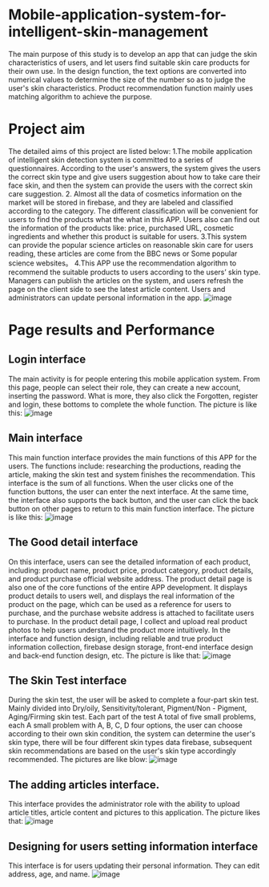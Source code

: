 # Mobile-application-system-for-intelligent-skin-management
The main purpose of this study is to develop an app that can judge the skin characteristics of users, and let users find suitable skin care products for their own use. In the design function, the text options are converted into numerical values to determine the size of the number so as to judge the user's skin characteristics. Product recommendation function mainly uses matching algorithm to achieve the purpose. 
# Project aim
The detailed aims of this project are listed below:
1.The mobile application of intelligent skin detection system is committed to a series
of questionnaires. According to the user's answers, the system gives the users the correct skin type and give users suggestion about how to take care their face skin, and then the system can provide the users with the correct skin care suggestion.
2. Almost all the data of cosmetics information on the market will be stored in firebase, and they are labeled and classified according to the category. The different classification will be convenient for users to find the products what the what in this APP. Users also can find out the information of the products like: price, purchased URL, cosmetic ingredients and whether this product is suitable for users.
3.This system can provide the popular science articles on reasonable skin care for users reading, these articles are come from the BBC news or Some popular science websites。
4.This APP use the recommendation algorithm to recommend the suitable products to users according to the users’ skin type.
Managers can publish the articles on the system, and users refresh the page on the client side to see the latest article content.
Users and administrators can update personal information in the app.
![image](https://github.com/xy1m19/Mobile-application-system-for-intelligent-skin-management/blob/main/picture/AIM.png)
# Page results and Performance
## Login interface
The main activity is for people entering this mobile application system. From this page, people can select their role, they can create a new account, inserting the password. What is more, they also click the Forgotten, register and login, these bottoms to complete the
whole function. The picture is like this:
![image](https://github.com/xy1m19/Mobile-application-system-for-intelligent-skin-management/blob/main/picture/USER.png)
## Main interface
This main function interface provides the main functions of this APP for the users. The functions include: researching the productions, reading the article, making the skin test and system finishes the recommendation. This interface is the sum of all functions. When the user clicks one of the function buttons, the user can enter the next interface. At the same time, the interface also supports the back button, and the user can click the back button on other pages to return to this main function interface. The picture is like this:
![image](https://github.com/xy1m19/Mobile-application-system-for-intelligent-skin-management/blob/main/picture/main.png)
## The Good detail interface
On this interface, users can see the detailed information of each product, including: product name, product price, product category, product details, and product purchase official website address. The product detail page is also one of the core functions of the entire APP development. It displays product details to users well, and displays the real information of the product on the page, which can be used as a reference for users to purchase, and the purchase website address is attached to facilitate users to purchase. In the product detail page, I collect and upload real product photos to help users understand the product more intuitively. In the interface and function design, including reliable and true product information collection, firebase design storage, front-end interface design and back-end function design, etc. The picture is like that:
![image](https://github.com/xy1m19/Mobile-application-system-for-intelligent-skin-management/blob/main/picture/production.png)
## The Skin Test interface
During the skin test, the user will be asked to complete a four-part skin test. Mainly divided into Dry/oily, Sensitivity/tolerant, Pigment/Non - Pigment, Aging/Firming skin test. Each part of the test A total of five small problems, each A small problem with A, B, C, D four options, the user can choose according to their own skin condition, the system can determine the user's skin type, there will be four different skin types data firebase, subsequent skin recommendations are based on the user's skin type accordingly recommended. The pictures are like blow:
![image](https://github.com/xy1m19/Mobile-application-system-for-intelligent-skin-management/blob/main/picture/questionare.png)
## The adding articles interface.
This interface provides the administrator role with the ability to upload article titles, article content and pictures to this application. The picture likes that:
![image](https://github.com/xy1m19/Mobile-application-system-for-intelligent-skin-management/blob/main/picture/articles.png)
## Designing for users setting information interface
This interface is for users updating their personal information. They can edit address, age, and name.
![image](https://github.com/xy1m19/Mobile-application-system-for-intelligent-skin-management/blob/main/picture/setting.png)
